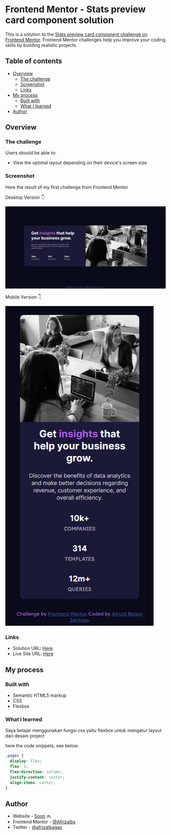 # Frontend Mentor - Stats preview card component solution

This is a solution to the [Stats preview card component challenge on Frontend Mentor](https://www.frontendmentor.io/challenges/stats-preview-card-component-8JqbgoU62). Frontend Mentor challenges help you improve your coding skills by building realistic projects.

## Table of contents

- [Overview](#overview)
  - [The challenge](#the-challenge)
  - [Screenshot](#screenshot)
  - [Links](#links)
- [My process](#my-process)
  - [Built with](#built-with)
  - [What I learned](#what-i-learned)
- [Author](#author)

## Overview

### The challenge

Users should be able to:

- View the optimal layout depending on their device's screen size

### Screenshot

Here the result of my first challenge from Frontend Mentor

Desktop Version 👇

![Desktop Version](./desktop-version.png)

Mobile Version 👇

![Mobile Version](./mobile-version.png)

### Links

- Solution URL: [Here](https://www.frontendmentor.io/solutions/responsive-landing-page-using-css-flexbox-r4RYwR9ww)
- Live Site URL: [Here](https://stats-preview-card-component-main-lac.vercel.app/)

## My process

### Built with

- Semantic HTML5 markup
- CSS
- Flexbox

### What I learned

Saya belajar menggunakan fungsi css yaitu flexbox untuk mengatur layout dari desain project

here the code snippets, see below:

```css
.pages {
  display: flex;
  flex: 1;
  flex-direction: column;
  justify-content: center;
  align-items: center;
}
```

## Author

- Website - [Soon](https://github.com/Afrizalbs) 🔜
- Frontend Mentor - [@Afrizalbs](https://www.frontendmentor.io/profile/Afrizalbs)
- Twitter - [@afrizalbagas](https://twitter.com/afrizalbagas)
